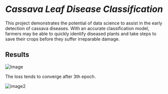# *Cassava Leaf Disease Classification*

This project demonstrates the potential of data science to assist in the early detection of cassava diseases. With an accurate classification model, farmers may be able to quickly identify diseased plants and take steps to save their crops before they suffer irreparable damage.

## Results
![Image](https://user-images.githubusercontent.com/114776583/229377829-166c9eee-eee6-4d29-8a19-f5399d8fb15e.png)

The loss tends to converge after 3th epoch.

![image2](https://user-images.githubusercontent.com/114776583/229377831-52a77bee-4594-4255-a149-579ba13c3ba3.png)
